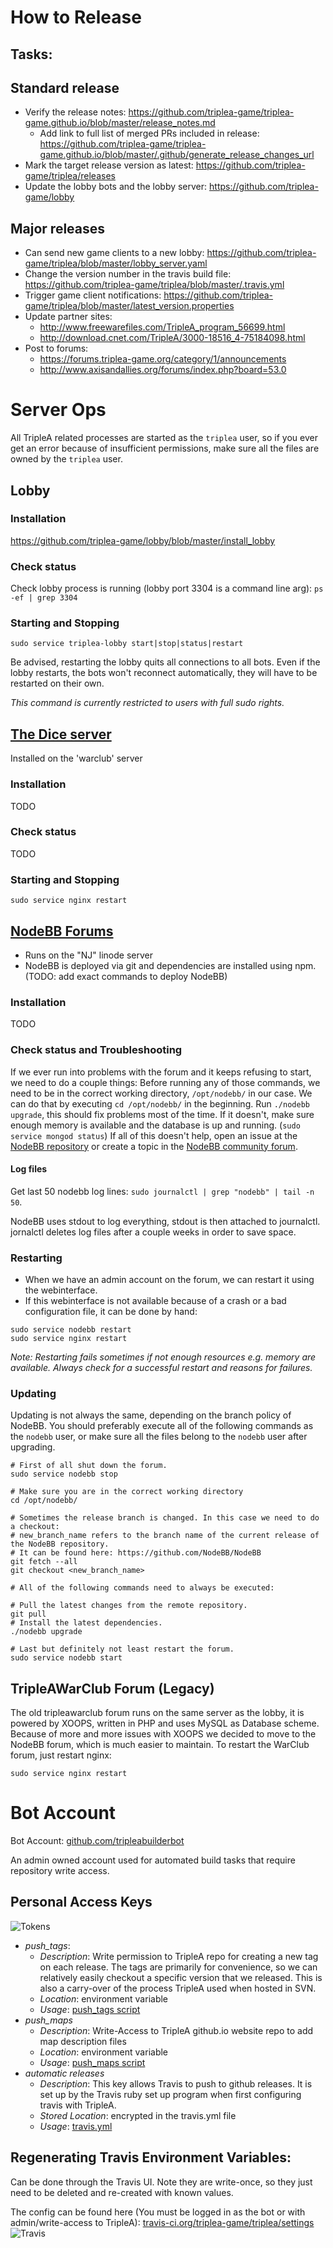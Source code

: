 # How to Release
## Tasks:

## Standard release
- Verify the release notes: https://github.com/triplea-game/triplea-game.github.io/blob/master/release_notes.md
   - Add link to full list of merged PRs included in release: https://github.com/triplea-game/triplea-game.github.io/blob/master/.github/generate_release_changes_url
- Mark the target release version as latest: https://github.com/triplea-game/triplea/releases
- Update the lobby bots and the lobby server: https://github.com/triplea-game/lobby

## Major releases
- Can send new game clients to a new lobby: https://github.com/triplea-game/triplea/blob/master/lobby_server.yaml
- Change the version number in the travis build file: https://github.com/triplea-game/triplea/blob/master/.travis.yml
- Trigger game client notifications: https://github.com/triplea-game/triplea/blob/master/latest_version.properties
- Update partner sites:  
  - http://www.freewarefiles.com/TripleA_program_56699.html  
  - http://download.cnet.com/TripleA/3000-18516_4-75184098.html  
- Post to forums:
  - https://forums.triplea-game.org/category/1/announcements
  - http://www.axisandallies.org/forums/index.php?board=53.0


# Server Ops

All TripleA related processes are started as the `triplea` user, so if you ever get an error because of insufficient permissions, make sure all the files are owned by the `triplea` user.


## Lobby

### Installation
https://github.com/triplea-game/lobby/blob/master/install_lobby

### Check status

Check lobby process is running (lobby port 3304 is a command line arg):
`ps -ef | grep 3304`


### Starting and Stopping
```
sudo service triplea-lobby start|stop|status|restart
```
Be advised, restarting the lobby quits all connections to all bots.
Even if the lobby restarts, the bots won't reconnect automatically, they will have to be restarted on their own.

_This command is currently restricted to users with full sudo rights._

## [The Dice server](https://github.com/triplea-game/dice-server)

Installed on the 'warclub' server

### Installation
TODO

### Check status
TODO

### Starting and Stopping

```
sudo service nginx restart
```

## [NodeBB Forums](https://forums.triplea-game.org)
- Runs on the "NJ" linode server
- NodeBB is deployed via git and dependencies are installed using npm. (TODO: add exact commands to deploy NodeBB)

### Installation
TODO

### Check status and Troubleshooting
If we ever run into problems with the forum and it keeps refusing to start, we need to do a couple things:
Before running any of those commands, we need to be in the correct working directory, `/opt/nodebb/` in our case.
We can do that by executing `cd /opt/nodebb/` in the beginning.
Run `./nodebb upgrade`, this should fix problems most of the time.
If it doesn't, make sure enough memory is available and the database is up and running. (`sudo service mongod status`)
If all of this doesn't help, open an issue at the [NodeBB repository](https://github.com/NodeBB/NodeBB) or create a topic in the [NodeBB community forum](https://community.nodebb.org).

#### Log files
Get last 50 nodebb log lines:
`sudo journalctl | grep "nodebb" | tail -n 50`.

NodeBB uses stdout to log everything, stdout is then attached to journalctl.
jornalctl deletes log files after a couple weeks in order to save space.


### Restarting
- When we have an admin account on the forum, we can restart it using the webinterface.
- If this webinterface is not available because of a crash or a bad configuration file, it can be done by hand:

```
sudo service nodebb restart
sudo service nginx restart
```

_Note: Restarting fails sometimes if not enough resources e.g. memory are available. Always check for a successful restart and reasons for failures._

### Updating
Updating is not always the same, depending on the branch policy of NodeBB.
You should preferably execute all of the following commands as the `nodebb` user, or make sure all the files belong to the `nodebb` user after upgrading.
```
# First of all shut down the forum.
sudo service nodebb stop

# Make sure you are in the correct working directory
cd /opt/nodebb/

# Sometimes the release branch is changed. In this case we need to do a checkout:
# new_branch_name refers to the branch name of the current release of the NodeBB repository.
# It can be found here: https://github.com/NodeBB/NodeBB
git fetch --all
git checkout <new_branch_name>

# All of the following commands need to always be executed:

# Pull the latest changes from the remote repository.
git pull
# Install the latest dependencies.
./nodebb upgrade

# Last but definitely not least restart the forum.
sudo service nodebb start
```


## TripleAWarClub Forum (Legacy)
The old tripleawarclub forum runs on the same server as the lobby, it is powered by XOOPS, written in PHP and uses MySQL as Database scheme. Because of more and more issues with XOOPS we decided to move to the NodeBB forum, which is much easier to maintain. To restart the WarClub forum, just restart nginx:
```
sudo service nginx restart
```


# Bot Account

Bot Account: [github.com/tripleabuilderbot](https://github.com/tripleabuilderbot)

An admin owned account used for automated build tasks that require repository write access.

## Personal Access Keys

![Tokens](https://cloud.githubusercontent.com/assets/12397753/26811743/822517d6-4a28-11e7-8342-ef4826e834b9.png)

- *push_tags*: 
  - *Description*: Write permission to TripleA repo for creating a new tag on each release.
      The tags are primarily for convenience, so we can relatively easily checkout a specific
      version that we released. This is also a carry-over of the process TripleA used when
      hosted in SVN.
  - *Location*: environment variable
  - *Usage*: [push_tags script](https://github.com/triplea-game/triplea/blob/master/.travis/push_tag#L13)
- *push_maps*
  - *Description*: Write-Access to TripleA github.io website repo to add map description files
  - *Location*: environment variable
  - *Usage*: [push_maps script](https://github.com/triplea-game/triplea/blob/master/.travis/push_maps#L8)
- *automatic releases*
  - *Description*: This key allows Travis to push to github releases. It is set up by the
      Travis ruby set up program when first configuring travis with TripleA.
  - *Stored Location*: encrypted in the travis.yml file
  - *Usage*: [travis.yml](https://github.com/triplea-game/triplea/blob/master/.travis.yml#L32)


## Regenerating Travis Environment Variables:

Can be done through the Travis UI. Note they are write-once, so they just need to be deleted and re-created with known values.

The config can be found here (You must be logged in as the bot or with admin/write-access to TripleA): [travis-ci.org/triplea-game/triplea/settings](https://travis-ci.org/triplea-game/triplea/settings)
![Travis](https://cloud.githubusercontent.com/assets/12397753/26811735/6e69c5de-4a28-11e7-8996-49338f428349.png)
